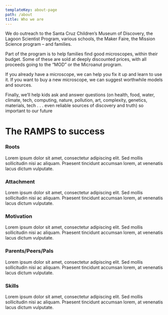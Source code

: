 ```yaml
---
templateKey: about-page
path: /about
title: Who we are
---
```

We do outreach to the Santa Cruz Children’s Museum of Discovery, the Lagoon Scientist Program, various schools, the Maker Faire, the Mission Science program – and families.

Part of the program is to help families find good microscopes, within their budget. Some of these are sold at deeply discounted prices, with all proceeds going to the “MOD” or the Microanut program.

If you already have a microscope, we can help you fix it up and learn to use it. If you want to buy a new microscope, we can suggest worthwhile models and sources.

Finally, we’ll help kids ask and answer questions (on health, food, water, climate, tech, computing, nature, pollution, art, complexity, genetics, materials, tech . . . even reliable sources of discovery and truth) so important to our future



# **The RAMPS to success**

### Roots

Lorem ipsum dolor sit amet, consectetur adipiscing elit. Sed mollis sollicitudin nisi ac aliquam. Praesent tincidunt accumsan lorem, at venenatis lacus dictum vulputate.

### Attachment

Lorem ipsum dolor sit amet, consectetur adipiscing elit. Sed mollis sollicitudin nisi ac aliquam. Praesent tincidunt accumsan lorem, at venenatis lacus dictum vulputate.

### Motivation

Lorem ipsum dolor sit amet, consectetur adipiscing elit. Sed mollis sollicitudin nisi ac aliquam. Praesent tincidunt accumsan lorem, at venenatis lacus dictum vulputate.

### Parents/Peers/Pals

Lorem ipsum dolor sit amet, consectetur adipiscing elit. Sed mollis sollicitudin nisi ac aliquam. Praesent tincidunt accumsan lorem, at venenatis lacus dictum vulputate.

### Skills

Lorem ipsum dolor sit amet, consectetur adipiscing elit. Sed mollis sollicitudin nisi ac aliquam. Praesent tincidunt accumsan lorem, at venenatis lacus dictum vulputate.